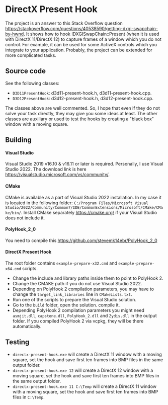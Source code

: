 # DirectX Present Hook

The project is an answer to this Stack Overflow question https://stackoverflow.com/questions/40538590/getting-dxgi-swapchain-by-hwnd. It shows how to hook IDXGISwapChain::Present (when it is used with DirectX 11/DirectX 12) to capture frames of a window which you do not control. For example, it can be used for some ActiveX controls which you integrate to your application. Probably, the project can be extended for more complicated tasks.

## Source code

See the following classes:
* ``D3D11PresentHook``: d3d11-present-hook.h, d3d11-present-hook.cpp.
* ``D3D12PresentHook``: d3d12-present-hook.h, d3d12-present-hook.cpp.

The classes above are well commented. So, I hope that even if they do not solve your task directly, they may give you some ideas at least. The other classes are auxiliary or used to test the hooks by creating a "black box" window with a moving square.

## Building

#### Visual Studio
Visual Studio 2019 v16.10 & v16.11 or later is required. Personally, I use Visual Studio 2022. The download link is here https://visualstudio.microsoft.com/vs/community/.

#### CMake
CMake is available as a part of Visual Studio 2022 installation. In my case it is located in the following folder: ``C:/Program Files/Microsoft Visual Studio/2022/Community/Common7/IDE/CommonExtensions/Microsoft/CMake/CMake/bin/``. Install CMake separately https://cmake.org/ if your Visual Studio does not include it. 

#### PolyHook_2_0
You need to compile this https://github.com/stevemk14ebr/PolyHook_2_0

#### DirectX Present Hook
The root folder contains ``example-prepare-x32.cmd`` and ``example-prepare-x64.cmd`` scripts.
* Change the include and library paths inside them to point to PolyHook 2.
* Change the CMAKE path if you do not use Visual Studio 2022.
* Depending on PolyHook 2 compilation parameters, you may have to change the ``target_link_libraries`` line in ``CMakeLists.txt``.
* Run one of the scripts to prepare the Visual Studio solution.
* Go to the ``build`` folder, open the solution. compile it.
* Depending PolyHook 2 compilation parameters you might need ``asmjit.dll``, ``capstone.dll``, ``PolyHook_2.dll`` and ``Zydis.dll`` in the output folder. If you compiled PolyHook 2 via vcpkg, they will be there automatically.

## Testing
* ``directx-present-hook.exe`` will create a DirectX 11 window with a moving square, set the hook and save first ten frames into BMP files in the same output folder.
* ``directx-present-hook.exe 12``  will create a DirectX 12 window with a moving square, set the hook and save first ten frames into BMP files in the same output folder.
* ``directx-present-hook.exe 11 C:\Temp``  will create a DirectX 11 window with a moving square, set the hook and save first ten frames into BMP files in ``C:\Temp``.

